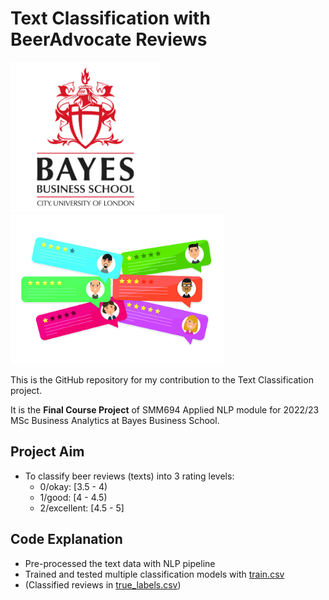# Text Classification with BeerAdvocate Reviews
<img src="images/cover2.png" alt="drawing" height="240"/> <img src="images/cover.jpg" alt="drawing" height="240"/>

This is the GitHub repository for my contribution to the Text Classification project.

It is the **Final Course Project** of SMM694 Applied NLP module for 2022/23 MSc Business Analytics at Bayes Business School.

## Project Aim
- To classify beer reviews (texts) into 3 rating levels:
    - 0/okay: [3.5 - 4)
    - 1/good: [4 - 4.5)
    - 2/excellent: [4.5 - 5]

## Code Explanation
- Pre-processed the text data with NLP pipeline
- Trained and tested multiple classification models with [train.csv](./train.csv)
- (Classified reviews in [true_labels.csv](./true_labels.csv))
